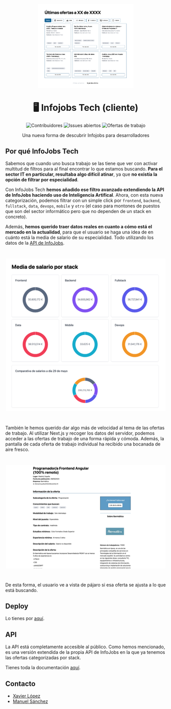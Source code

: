 <div align="center">

<img src="./screens/main.png" width="300" alt="Pantalla Principal InfoJobs Tech" />

# 🖥️ Infojobs Tech (cliente)

<img src="https://img.shields.io/github/contributors/manuelsanchezweb/infojobs-tech" alt="Contribuidores">
<img src="https://img.shields.io/github/issues-raw/manuelsanchezweb/infojobs-tech" alt="Issues abiertos">
<img src="https://img.shields.io/badge/+1000-ofertas%20-blue" alt="Ofertas de trabajo">

Una nueva forma de descubrir Infojobs para desarrolladores

</div>

## Por qué InfoJobs Tech

Sabemos que cuando uno busca trabajo se las tiene que ver con activar multitud de filtros para al final encontrar lo que estamos buscando. **Para el sector IT en particular, resultaba algo difícil atinar**, ya que **no existía la opción de filtrar por especialidad**.

Con InfoJobs Tech **hemos añadido ese filtro avanzado extendiendo la API de InfoJobs haciendo uso de Inteligencia Artifical**. Ahora, con esta nueva categorización, podemos filtrar con un simple click por `frontend`, `backend`, `fullstack`, `data`, `devops`, `mobile` y `otro` (el caso para montones de puestos que son del sector informático pero que no dependen de un stack en concreto).

Además, **hemos querido traer datos reales en cuanto a cómo está el mercado en la actualidad**, para que el usuario se haga una idea de en cuánto está la media de salario de su especialidad. Todo utilizando los datos de la [API de InfoJobs](https://developer.infojobs.net/).

<div align="center" style="margin: 40px 0;">
    <img src="./screens/salary-stack.png" width="500" alt="Salarios InfoJobs Tech" />
</div>

También le hemos querido dar algo más de velocidad al tema de las ofertas de trabajo. Al utilizar Next.js y recoger los datos del servidor, podemos acceder a las ofertas de trabajo de una forma rápida y cómoda. Además, la pantalla de cada oferta de trabajo individual ha recibido una bocanada de aire fresco.

<div align="center" style="margin: 40px 0;">
    <img src="./screens/job-offer.png" width="500" alt="Pantalla Puesto de Trabajo" />
</div>

De esta forma, el usuario ve a vista de pájaro si esa oferta se ajusta a lo que está buscando.

## Deploy

Lo tienes por [aquí](https://infojobs-tech.vercel.app).

## API

La API está completamente accesible al público. Como hemos mencionado, es una versión extendida de la propia API de InfoJobs en la que ya tenemos las ofertas categorizadas por stack.

Tienes toda la documentación [aquí](https://infojobstech-api.onrender.com/api-docs/).

## Contacto

- [Xavier López](https://github.com/xavierlopez)
- [Manuel Sánchez](https://github.com/manuelsanchezweb)
